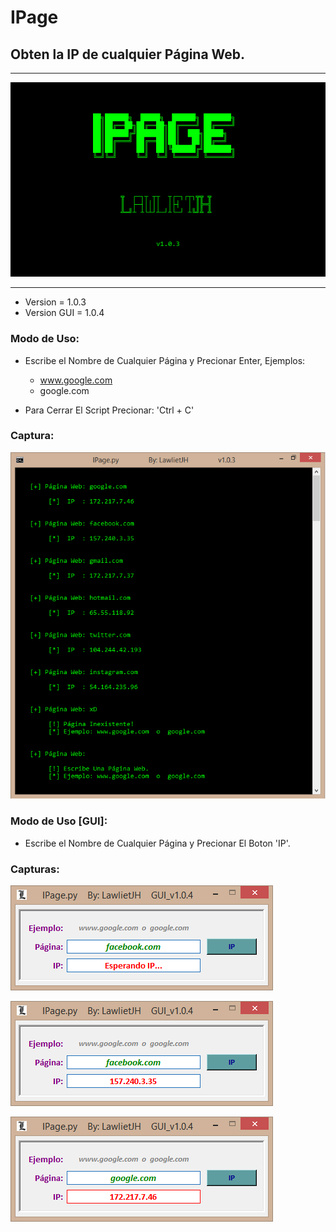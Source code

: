 # IPage
## Obten la IP de cualquier Página Web.

- - -
![Banner](Imagenes/Banners.png "Banners")
- - -

* Version = 1.0.3
* Version GUI = 1.0.4

### Modo de Uso:

 * Escribe el Nombre de Cualquier Página y Precionar Enter, Ejemplos:

     * www.google.com
     * google.com
     
 * Para Cerrar El Script Precionar: 'Ctrl + C'

### Captura:

![Ejemplo](Imagenes/Ejemplo.png "Ejemplo")

### Modo de Uso [GUI]:

  * Escribe el Nombre de Cualquier Página y Precionar El Boton 'IP'.

### Capturas:

![Ejemplo-GUI_1](Imagenes/Ejemplo-GUI_1.png "Ejemplo de GUI 1")

![Ejemplo-GUI_2](Imagenes/Ejemplo-GUI_2.png "Ejemplo de GUI 2")

![Ejemplo-GUI_3](Imagenes/Ejemplo-GUI_3.png "Ejemplo de GUI 3")
